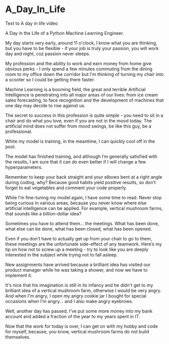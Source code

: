 # A_Day_In_Life
Text to A day in life video


A Day in the Life of a Python Machine Learning Engineer.

My day starts very early, around 11 o'clock, I know what you are thinking, but you have to be flexible - if your job is truly your passion, you will work day and night, coz passion never sleeps.

My profession and the ability to work and earn money from home give obvious perks - I only spend a few minutes commuting from the dining room to my office down the corridor but I'm thinking of turning my chair into a scooter so I could be getting there faster.

Machine Learning is a booming field, the great and terrible Artificial Intelligence is penetrating into all major areas of our lives: from ice cream sales forecasting, to face recognition and the development of machines that one day may decide to rise against us.

The secret to success in this profession is quite simple - you need to sit in a chair and do what you love, even if you are not in the mood today. The artificial mind does not suffer from mood swings, be like this guy, be a professional.

White my model is training, in the meantime, I can quickly cool off in the pool.

The model has finished training, and although I’m generally satisfied with the results, I am sure that it can do even better if I will change a few hyperparameters. 

Remember to keep your back straight and your elbows bent at a right angle during coding, why? Because good habits yield positive results, so don’t forget to eat vegetables and comment your code properly.

While I’m fine-tuning my model again, I have some time to read. Never stop being curious in various areas, because you never know where else artificial intelligence can be applied. For example, vertical mushroom farms, that sounds like a billion-dollar idea?

Sometimes you have to attend them… the meetings. What has been done, what else can be done, what has been closed, what has been opened. 

Even if you don’t have to actually get up from your chair to go to them, these meetings are the unfortunate side-effect of any teamwork. Here’s my tip on how not to screw up a meeting - try to look like you are deeply interested in the subject while trying not to fall asleep.

New assignments have arrived because a brilliant idea has visited our product manager while he was taking a shower, and now we have to implement it.

It's nice that his imagination is still in its infancy and he didn't get to my brilliant idea of ​​a vertical mushroom farm, otherwise I would be very angry. And when I'm angry, I open my angry cookie jar I bought for special occasions when I’m angry... and I also make angry eyebrows.

Well, another day has passed, I’ve put some more money into my bank account and added a fraction of the year to my years spent in IT. 

Now that the work for today is over, I can get on with my hobby and code for myself, because, you know, vertical mushroom farms do not build themselves.
